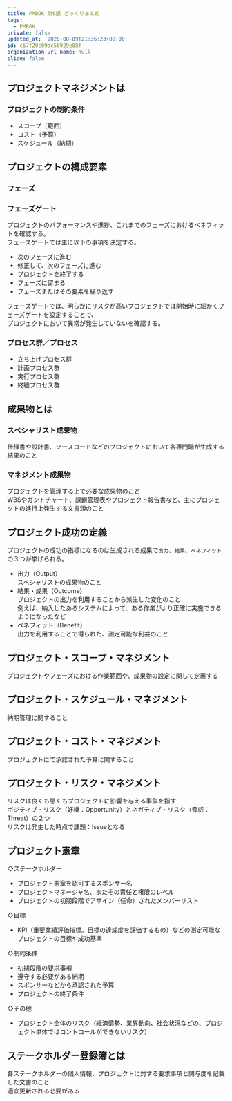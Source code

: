 ```yaml
---
title: PMBOK 第6版 ざっくりまとめ
tags:
  - PMBOK
private: false
updated_at: '2020-08-09T21:36:23+09:00'
id: c67f20c09dc56929e88f
organization_url_name: null
slide: false
---
```

## プロジェクトマネジメントは
### プロジェクトの制約条件
* スコープ（範囲）
* コスト（予算）
* スケジュール（納期）

## プロジェクトの構成要素
### フェーズ

### フェーズゲート
プロジェクトのパフォーマンスや進捗、これまでのフェーズにおけるベネフィットを確認する。  
フェーズゲートでは主に以下の事項を決定する。

* 次のフェーズに進む
* 修正して、次のフェーズに進む
* プロジェクトを終了する
* フェーズに留まる
* フェーズまたはその要素を繰り返す

フェーズゲートでは、明らかにリスクが高いプロジェクトでは開始時に細かくフェーズゲートを設定することで、  
プロジェクトにおいて異常が発生していないを確認する。

### プロセス群／プロセス
* 立ち上げプロセス群
* 計画プロセス群
* 実行プロセス群
* 終結プロセス群

## 成果物とは
### スペシャリスト成果物
仕様書や設計書、ソースコードなどのプロジェクトにおいて各専門職が生成する結果のこと

### マネジメント成果物
プロジェクトを管理する上で必要な成果物のこと  
WBSやガントチャート、課題管理表やプロジェクト報告書など、主にプロジェクトの進行上発生する文書類のこと  

## プロジェクト成功の定義
プロジェクトの成功の指標になるのは生成される成果で`出力`、`結果`、`ベネフィット`の３つが挙げられる。

* 出力（Output）  
スペシャリストの成果物のこと
* 結果・成果（Outcome）  
プロジェクトの出力を利用することから派生した変化のこと  
例えば、納入したあるシステムによって、ある作業がより正確に実施できるようになったなど  
* ベネフィット（Benefit）  
出力を利用することで得られた、測定可能な利益のこと  

## プロジェクト・スコープ・マネジメント
プロジェクトやフェーズにおける作業範囲や、成果物の設定に関して定義する

## プロジェクト・スケジュール・マネジメント
納期管理に関すること

## プロジェクト・コスト・マネジメント
プロジェクトにて承認された予算に関すること

## プロジェクト・リスク・マネジメント
リスクは良くも悪くもプロジェクトに影響を与える事象を指す  
ポジティブ・リスク（好機：Opportunity）とネガティブ・リスク（脅威：Threat）の２つ  
リスクは発生した時点で課題：Issueとなる  

## プロジェクト憲章
◇ステークホルダー  

* プロジェクト憲章を認可するスポンサー名
* プロジェクトマネージャ名、またその責任と権限のレベル
* プロジェクトの初期段階でアサイン（任命）されたメンバーリスト

◇目標  

* KPI（重要業績評価指標。目標の達成度を評価するもの）などの測定可能なプロジェクトの目標や成功基準

◇制約条件

* 初期段階の要求事項
* 遵守する必要がある納期
* スポンサーなどから承認された予算
* プロジェクトの終了条件

◇その他

* プロジェクト全体のリスク（経済情勢、業界動向、社会状況などの、プロジェクト単体ではコントロールができないリスク）

## ステークホルダー登録簿とは
各ステークホルダーの個人情報、プロジェクトに対する要求事項と関与度を記載した文書のこと  
適宜更新される必要がある

